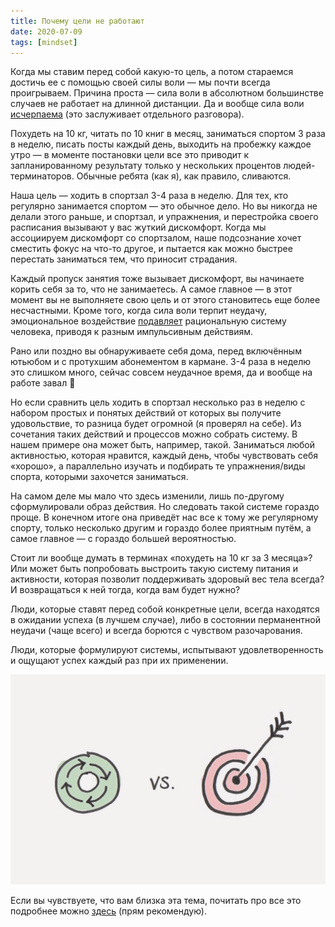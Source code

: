 ```yaml
---
title: Почему цели не работают
date: 2020-07-09
tags: [mindset]
---
```


Когда мы ставим перед собой какую-то цель, а потом стараемся достичь ее с помощью своей силы воли — мы почти всегда проигрываем. Причина проста — сила воли в абсолютном большинстве случаев не работает на длинной дистанции. Да и вообще сила воли [исчерпаема](https://www.apa.org/helpcenter/willpower) (это заслуживает отдельного разговора).

Похудеть на 10 кг, читать по 10 книг в месяц, заниматься спортом 3 раза в неделю, писать посты каждый день, выходить на пробежку каждое утро — в моменте постановки цели все это приводит к запланированному результату только у нескольких процентов людей-терминаторов. Обычные ребята (как я), как правило, сливаются.

Наша цель — ходить в спортзал 3-4 раза в неделю. Для тех, кто регулярно занимается спортом — это обычное дело. Но вы никогда не делали этого раньше, и спортзал, и упражнения, и перестройка своего расписания вызывают у вас жуткий дискомфорт. Когда мы ассоциируем дискомфорт со спортзалом, наше подсознание хочет сместить фокус на что-то другое, и пытается как можно быстрее перестать заниматься тем, что приносит страдания.

Каждый пропуск занятия тоже вызывает дискомфорт, вы начинаете корить себя за то, что не занимаетесь. А самое главное — в этот момент вы не выполняете свою цель и от этого становитесь еще более несчастными. Кроме того, когда сила воли терпит неудачу, эмоциональное воздействие [подавляет](https://www.apa.org/helpcenter/willpower) рациональную систему человека, приводя к разным импульсивным действиям.

Рано или поздно вы обнаруживаете себя дома, перед включённым ютьюбом и с протухшим абонементом в кармане. 3-4 раза в неделю это слишком много, сейчас совсем неудачное время, да и вообще на работе завал 🙂

Но если сравнить цель ходить в спортзал несколько раз в неделю с набором простых и понятых действий от которых вы получите удовольствие, то разница будет огромной (я проверял на себе). Из сочетания таких действий и процессов можно собрать систему. В нашем примере она может быть, например, такой. Заниматься любой активностью, которая нравится, каждый день, чтобы чувствовать себя «хорошо», а параллельно изучать и подбирать те упражнения/виды спорта, которыми захочется заниматься.

На самом деле мы мало что здесь изменили, лишь по-другому сформулировали образ действия. Но следовать такой системе гораздо проще. В конечном итоге она приведёт нас все к тому же регулярному спорту, только несколько другим и гораздо более приятным путём, а самое главное — с гораздо большей вероятностью.

Стоит ли вообще думать в терминах «похудеть на 10 кг за 3 месяца»? Или может быть попробовать выстроить такую систему питания и активности, которая позволит поддерживать здоровый вес тела всегда? И возвращаться к ней тогда, когда вам будет нужно?

Люди, которые ставят перед собой конкретные цели, всегда находятся в ожидании успеха (в лучшем случае), либо в состоянии перманентной неудачи (чаще всего) и всегда борются с чувством разочарования.

Люди, которые формулируют системы, испытывают удовлетворенность и ощущают успех каждый раз при их применении.

![](/media/goals_vs_systems.jpg)

Если вы чувствуете, что вам близка эта тема, почитать про все это подробнее можно [здесь](https://www.amazon.com/How-Fail-Almost-Everything-Still/dp/1591847745/ref=sr_1_1?crid=OJB1OTSO4NHJ&dchild=1&keywords=how+to+fail+at+everything+and+still+win+big&qid=1594166155&sprefix=How+to+fa%2Caps%2C333&sr=8-1) (прям рекомендую).
